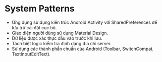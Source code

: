 # System Patterns

- Ứng dụng sử dụng kiến trúc Android Activity với SharedPreferences để lưu trữ cài đặt cục bộ.
- Giao diện người dùng sử dụng Material Design.
- Dữ liệu được xác thực đầu vào trước khi lưu.
- Tách biệt logic kiểm tra định dạng địa chỉ server.
- Sử dụng các thành phần chuẩn của Android (Toolbar, SwitchCompat, TextInputEditText). 